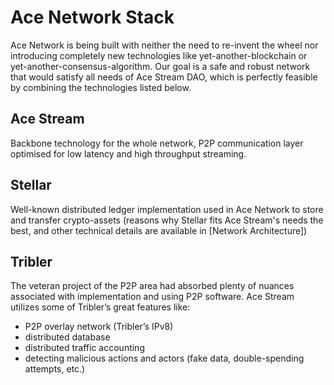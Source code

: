# Ace Network Stack


Ace Network is being built with neither the need to re-invent the wheel nor introducing completely new technologies like yet-another-blockchain or yet-another-consensus-algorithm. Our goal is a safe and robust network that would satisfy all needs of Ace Stream DAO, which is perfectly feasible by combining the technologies listed below.


## Ace Stream

Backbone technology for the whole network, P2P communication layer optimised for low latency and high throughput streaming.

## Stellar

Well-known distributed ledger implementation used in Ace Network to store and transfer crypto-assets (reasons why Stellar fits Ace Stream's needs the best, and other technical details are available in [Network Architecture])


## Tribler

The veteran project of the P2P area had absorbed plenty of nuances associated with implementation and using P2P software. Ace Stream utilizes some of Tribler’s great features like:

* P2P overlay network (Tribler’s IPv8)
* distributed database
* distributed traffic accounting
* detecting malicious actions and actors (fake data, double-spending attempts, etc.)
